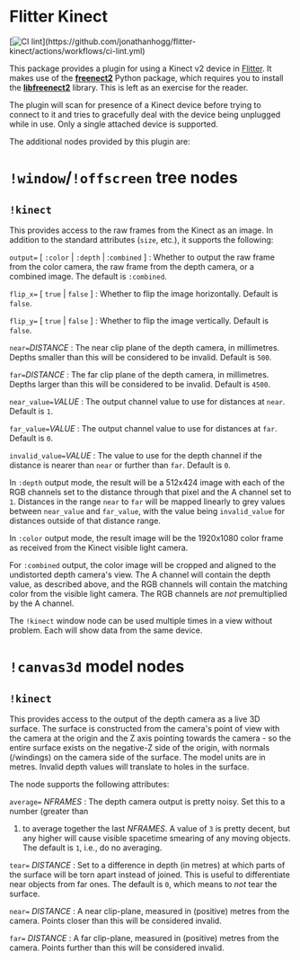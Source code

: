 
# Flitter Kinect

[![CI lint](https://github.com/jonathanhogg/flitter-kinect/actions/workflows/ci-lint.yml/badge.svg?)](https://github.com/jonathanhogg/flitter-kinect/actions/workflows/ci-lint.yml)

This package provides a plugin for using a Kinect v2 device in
[Flitter](https://flitter.readthedocs.io/). It makes use of the
[**freenect2**](https://github.com/rjw57/freenect2-python) Python package,
which requires you to install the
[**libfreenect2**](https://github.com/OpenKinect/libfreenect2) library. This
is left as an exercise for the reader.

The plugin will scan for presence of a Kinect device before trying to connect
to it and tries to gracefully deal with the device being unplugged while in
use. Only a single attached device is supported.

The additional nodes provided by this plugin are:

# `!window`/`!offscreen` tree nodes

## `!kinect`

This provides access to the raw frames from the Kinect as an image. In addition
to the standard attributes (`size`, etc.), it supports the following:

`output=` [ `:color` | `:depth` | :`combined` ]
: Whether to output the raw frame from the color camera, the raw frame from the
depth camera, or a combined image. The default is `:combined`.

`flip_x=` [ `true` | `false` ]
: Whether to flip the image horizontally. Default is `false`.

`flip_y=` [ `true` | `false` ]
: Whether to flip the image vertically. Default is `false`.

`near=`*DISTANCE*
: The near clip plane of the depth camera, in millimetres. Depths smaller than
this will be considered to be invalid. Default is `500`.

`far=`*DISTANCE*
: The far clip plane of the depth camera, in millimetres. Depths larger than
this will be considered to be invalid. Default is `4500`.

`near_value=`*VALUE*
: The output channel value to use for distances at `near`. Default is `1`.

`far_value=`*VALUE*
: The output channel value to use for distances at `far`. Default is `0`.

`invalid_value=`*VALUE*
: The value to use for the depth channel if the distance is nearer than `near`
or further than `far`. Default is `0`.

In `:depth` output mode, the result will be a 512x424 image with each of the
RGB channels set to the distance through that pixel and the A channel set to
`1`. Distances in the range `near` to `far` will be mapped linearly to grey
values between `near_value` and `far_value`, with the value being
`invalid_value` for distances outside of that distance range.

In `:color` output mode, the result image will be the 1920x1080 color frame as
received from the Kinect visible light camera.

For `:combined` output, the color image will be cropped and aligned to the
undistorted depth camera's view. The A channel will contain the depth value, as
described above, and the RGB channels will contain the matching color from the
visible light camera. The RGB channels are *not* premultiplied by the A channel.

The `!kinect` window node can be used multiple times in a view without problem.
Each will show data from the same device.

# `!canvas3d` model nodes

## `!kinect`

This provides access to the output of the depth camera as a live 3D surface.
The surface is constructed from the camera's point of view with the camera at
the origin and the Z axis pointing towards the camera - so the entire surface
exists on the negative-Z side of the origin, with normals (/windings) on the
camera side of the surface. The model units are in metres. Invalid depth values
will translate to holes in the surface.

The node supports the following attributes:

`average=` *NFRAMES*
: The depth camera output is pretty noisy. Set this to a number (greater than
1) to average together the last *NFRAMES*. A value of `3` is pretty decent,
but any higher will cause visible spacetime smearing of any moving objects.
The default is `1`, i.e., do no averaging.

`tear=` *DISTANCE*
: Set to a difference in depth (in metres) at which parts of the surface will
be torn apart instead of joined. This is useful to differentiate near objects
from far ones. The default is `0`, which means to *not* tear the surface.

`near=` *DISTANCE*
: A near clip-plane, measured in (positive) metres from the camera. Points
closer than this will be considered invalid.

`far=` *DISTANCE*
: A far clip-plane, measured in (positive) metres from the camera. Points
further than this will be considered invalid.
